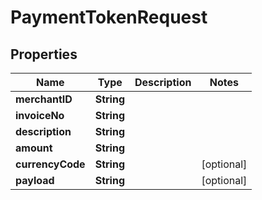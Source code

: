 # PaymentTokenRequest

## Properties
Name | Type | Description | Notes
------------ | ------------- | ------------- | -------------
**merchantID** | **String** |  | 
**invoiceNo** | **String** |  | 
**description** | **String** |  | 
**amount** | **String** |  | 
**currencyCode** | **String** |  |  [optional]
**payload** | **String** |  |  [optional]
